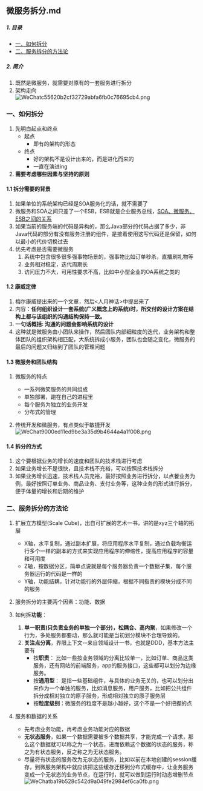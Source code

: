 ## 微服务拆分.md
##### 1. 目录
- [一、如何拆分](#how)
- [二、服务拆分的方法论](#method)

##### 2. 简介
1. 既然是微服务，就需要对原有的一套服务进行拆分
2. 架构走向<br/>![WeChatc55620b2cf32729abfa6fb0c76695cb4.png](https://i.loli.net/2019/06/27/5d148d6f9a3b324681.png)


### 一、<span id="how">如何拆分</span>
1. 先明白起点和终点
	* 起点
		* 即有的架构的形态
	* 终点
		* 好的架构不是设计出来的，而是进化而来的
		* 一直在演进ing
2. **需要考虑哪些因素与坚持的原则**

#### 1.1 拆分需要的背景
1. 如果单位的系统架构已经是SOA服务化的话，就不需要了
2. 微服务和SOA之间只差了一个ESB，ESB就是企业服务总线，[SOA、微服务、ESB之间的关系](https://mp.weixin.qq.com/s/fCsVP5pO2vJX3DlMb-RdrA)
3. 如果当前的服务端的代码是异构的，那么Java部分的代码占据了多少，非Java代码的部分有没有服务注册的组件，是接着使用这写代码还是保留，如何以最小的代价切换过去
4. 优先考虑是否需要微服务
	1. 系统中包含很多很多强事物场景的，强事物比如订单秒杀，直播刷礼物等
	2. 业务相对稳定，迭代周期长
	3. 访问压力不大，可用性要求不高，比如中小型企业的OA系统之类的

#### 1.2 康威定律
1. 梅尔康威提出来的一个文章，然后<人月神话>中提出来了
2. 内容：**任何组织设计一套系统(广义概念上的系统)时，所交付的设计方案在结构上都与该组织的沟通结构保持一致。**
3. **一句话概括: 沟通的问题会影响系统的设计**
4. 这种就是微服务由小团队来操作，然后团队内部细粒度的迭代，业务架构和整体团队的组织架构相匹配，大系统拆成小服务，团队也会随之变化，微服务的最后的问题又归结到了团队的管理问题

#### 1.3 微服务和团队结构
1. 微服务的特点
	* 一系列微笑服务的共同组成
	* 单独部署，跑在自己的进程里
	* 每个服务为独立的业务开发
	* 分布式的管理

2. 传统开发和微服务，有点类似于敏捷开发<br/>![WeChat9000ed11ed9be3a35d9b4644a4a1f008.png](https://i.loli.net/2019/06/27/5d149a583c63b34092.png)

#### 1.4 拆分的方式
1. 这个要根据业务的增长的速度和团队的技术栈进行考虑
2. 如果业务增长不是很快，且技术栈不充裕，可以按照技术栈拆分
3. 如果业务增长迅速，技术栈人员充裕，最好按照业务进行拆分，以点餐业务为例，最好按照订单业务、商品业务、支付业务等，这种业务的形式进行拆分，便于体量的增长和后期的维护

### 二、<span id="method">服务拆分的方法论</span>
1. 扩展立方模型(Scale Cube)，出自可扩展的艺术一书，讲的是xyz三个轴的拓展
	* X轴，水平复制，通过副本扩展，将应用程序水平复制，通过负载均衡运行多个一样的副本的方式来实现应用程序的伸缩性，提高应用程序的容量和可用度
	* Z轴，按数据分区，简单点说就是每个服务器负责一个数据子集，每个服务器运行的代码是一样的
	* Y轴，功能结耦，针对功能行的外层伸缩，根据不同指责的模块分成不同的服务

2. 服务拆分的主要两个因素：功能、数据
3. 如何拆**功能**：
	1. **单一职责(只负责业务的单独一个部分)，松耦合、高内聚**，如果修改一个行为，多处服务都要动，那么就可能是当初划分模块不合理导致的。
	2. **关注点分离**，界限上下文--来自领域设计一书，也就是DDD，基本方法主要有
		* 按**职责**： 比如一些按业务领域的分离比较单一，比如订单、商品这类服务，还有网站的前端服务，app的服务接口，这些都可以划分为边缘服务。
		* 按**通用型**： 是指一些基础组件，与具体的业务无关的，也可以划分出来作为一个单独的服务，比如消息服务，用户服务，比如把公共组件拆分成相对独立的原子服务，形成相对独立的原子服务层
		* 按**粒度级别**：微服务的粒度不是越小越好，这个不是一个好把握的点
		
4. 服务和数据的关系
	* 先考虑业务功能，再考虑业务功能对应的数据
	* **无状态服务**，如果一个数据需要被多个数据共享，才能完成一个请求，那么这个数据就可以称之为一个状态，进而依赖这个数据的状态的服务，称之为有状态服务，反之称之为无状态服务。
	* 尽量将有状态的服务改为无状态的服务，比如以前在本地创建的session缓存，到微服务架构中就应该把这些缓存迁移到分布式缓存中，让业务服务变成一个无状态的业务节点，在运行时，就可以做到运行时动态增删节点<br/>![WeChatba19b528c542d9a049fe2984ef6ca0fb.png](https://i.loli.net/2019/06/27/5d14a02052aa180385.png)


